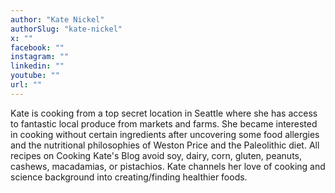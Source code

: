 ```yaml
---
author: "Kate Nickel"
authorSlug: "kate-nickel"
x: ""
facebook: ""
instagram: ""
linkedin: ""
youtube: ""
url: ""
---
```


Kate is cooking from a top secret location in Seattle where she has access to fantastic local produce from markets and farms. She became interested in cooking without certain ingredients after uncovering some food allergies and the nutritional philosophies of Weston Price and the Paleolithic diet. All recipes on Cooking Kate's Blog avoid soy, dairy, corn, gluten, peanuts, cashews, macadamias, or pistachios. Kate channels her love of cooking and science background into creating/finding healthier foods.
